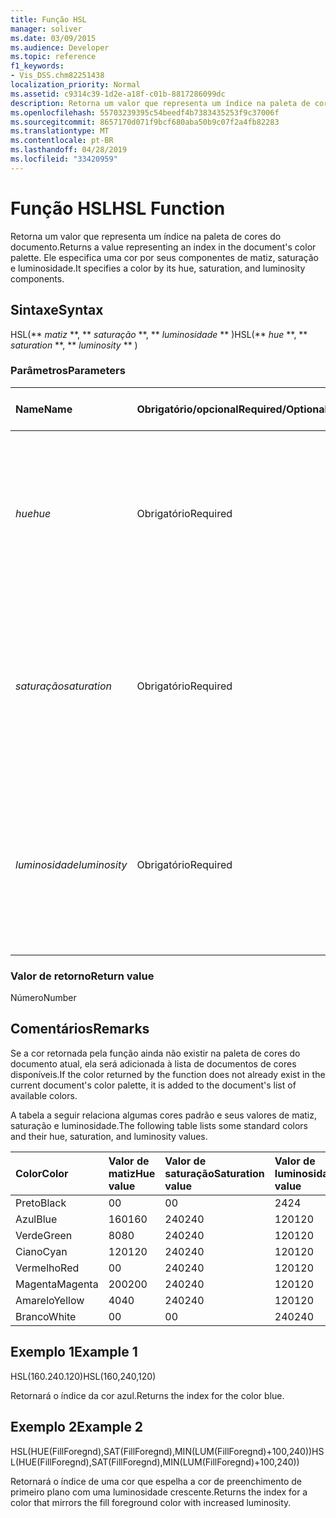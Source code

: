 ```yaml
---
title: Função HSL
manager: soliver
ms.date: 03/09/2015
ms.audience: Developer
ms.topic: reference
f1_keywords:
- Vis_DSS.chm82251438
localization_priority: Normal
ms.assetid: c9314c39-1d2e-a18f-c01b-8817286099dc
description: Retorna um valor que representa um índice na paleta de cores do documento. Ele especifica uma cor por seus componentes de matiz, saturação e luminosidade.
ms.openlocfilehash: 55703239395c54beedf4b7383435253f9c37006f
ms.sourcegitcommit: 8657170d071f9bcf680aba50b9c07f2a4fb82283
ms.translationtype: MT
ms.contentlocale: pt-BR
ms.lasthandoff: 04/28/2019
ms.locfileid: "33420959"
---
```

# <a name="hsl-function"></a><span data-ttu-id="c39b1-104">Função HSL</span><span class="sxs-lookup"><span data-stu-id="c39b1-104">HSL Function</span></span>

<span data-ttu-id="c39b1-105">Retorna um valor que representa um índice na paleta de cores do documento.</span><span class="sxs-lookup"><span data-stu-id="c39b1-105">Returns a value representing an index in the document's color palette.</span></span> <span data-ttu-id="c39b1-106">Ele especifica uma cor por seus componentes de matiz, saturação e luminosidade.</span><span class="sxs-lookup"><span data-stu-id="c39b1-106">It specifies a color by its hue, saturation, and luminosity components.</span></span>
  
## <a name="syntax"></a><span data-ttu-id="c39b1-107">Sintaxe</span><span class="sxs-lookup"><span data-stu-id="c39b1-107">Syntax</span></span>

<span data-ttu-id="c39b1-108">HSL(\*\* *matiz* \*\*, \*\* *saturação* \*\*, \*\* *luminosidade* \*\* )</span><span class="sxs-lookup"><span data-stu-id="c39b1-108">HSL(\*\* *hue* \*\*, \*\* *saturation* \*\*, \*\* *luminosity* \*\* )</span></span> 
  
### <a name="parameters"></a><span data-ttu-id="c39b1-109">Parâmetros</span><span class="sxs-lookup"><span data-stu-id="c39b1-109">Parameters</span></span>

|<span data-ttu-id="c39b1-110">**Name**</span><span class="sxs-lookup"><span data-stu-id="c39b1-110">**Name**</span></span>|<span data-ttu-id="c39b1-111">**Obrigatório/opcional**</span><span class="sxs-lookup"><span data-stu-id="c39b1-111">**Required/Optional**</span></span>|<span data-ttu-id="c39b1-112">**Tipo de dados**</span><span class="sxs-lookup"><span data-stu-id="c39b1-112">**Data Type**</span></span>|<span data-ttu-id="c39b1-113">**Descrição**</span><span class="sxs-lookup"><span data-stu-id="c39b1-113">**Description**</span></span>|
|:-----|:-----|:-----|:-----|
| <span data-ttu-id="c39b1-114">_hue_</span><span class="sxs-lookup"><span data-stu-id="c39b1-114">_hue_</span></span> <br/> |<span data-ttu-id="c39b1-115">Obrigatório</span><span class="sxs-lookup"><span data-stu-id="c39b1-115">Required</span></span>  <br/> |<span data-ttu-id="c39b1-116">**Número**</span><span class="sxs-lookup"><span data-stu-id="c39b1-116">**Number**</span></span> <br/> |<span data-ttu-id="c39b1-117">A matiz da cor, expressa como um número entre 0 e 239, inclusive, ou uma expressão que é avaliada neste número.</span><span class="sxs-lookup"><span data-stu-id="c39b1-117">The color's hue, expressed as a number in the range 0 to 239, inclusive, or an expression that evaluates to such a number.</span></span>  <br/> |
| <span data-ttu-id="c39b1-118">_saturação_</span><span class="sxs-lookup"><span data-stu-id="c39b1-118">_saturation_</span></span> <br/> |<span data-ttu-id="c39b1-119">Obrigatório</span><span class="sxs-lookup"><span data-stu-id="c39b1-119">Required</span></span>  <br/> |<span data-ttu-id="c39b1-120">**Número**</span><span class="sxs-lookup"><span data-stu-id="c39b1-120">**Number**</span></span> <br/> |<span data-ttu-id="c39b1-121">A saturação da cor, expressa como um número entre 0 e 240, inclusive, ou uma expressão que é avaliada neste número.</span><span class="sxs-lookup"><span data-stu-id="c39b1-121">The color's saturation, expressed as a number in the range 0 to 240, inclusive, or an expression that evaluates to such a number.</span></span>  <br/> |
| <span data-ttu-id="c39b1-122">_luminosidade_</span><span class="sxs-lookup"><span data-stu-id="c39b1-122">_luminosity_</span></span> <br/> |<span data-ttu-id="c39b1-123">Obrigatório</span><span class="sxs-lookup"><span data-stu-id="c39b1-123">Required</span></span>  <br/> |<span data-ttu-id="c39b1-124">**Número**</span><span class="sxs-lookup"><span data-stu-id="c39b1-124">**Number**</span></span> <br/> | <span data-ttu-id="c39b1-125">A luminosidade da cor, expressa como um número entre 0 e 240, inclusive, ou uma expressão que é avaliada neste número.</span><span class="sxs-lookup"><span data-stu-id="c39b1-125">The color's luminosity, expressed as a number in the range 0 to 240, inclusive, or an expression that evaluates to such a number.</span></span>  <br/> |
   
### <a name="return-value"></a><span data-ttu-id="c39b1-126">Valor de retorno</span><span class="sxs-lookup"><span data-stu-id="c39b1-126">Return value</span></span>

<span data-ttu-id="c39b1-127">Número</span><span class="sxs-lookup"><span data-stu-id="c39b1-127">Number</span></span>
  
## <a name="remarks"></a><span data-ttu-id="c39b1-128">Comentários</span><span class="sxs-lookup"><span data-stu-id="c39b1-128">Remarks</span></span>

<span data-ttu-id="c39b1-129">Se a cor retornada pela função ainda não existir na paleta de cores do documento atual, ela será adicionada à lista de documentos de cores disponíveis.</span><span class="sxs-lookup"><span data-stu-id="c39b1-129">If the color returned by the function does not already exist in the current document's color palette, it is added to the document's list of available colors.</span></span> 
  
<span data-ttu-id="c39b1-130">A tabela a seguir relaciona algumas cores padrão e seus valores de matiz, saturação e luminosidade.</span><span class="sxs-lookup"><span data-stu-id="c39b1-130">The following table lists some standard colors and their hue, saturation, and luminosity values.</span></span> 
  
|<span data-ttu-id="c39b1-131">**Color**</span><span class="sxs-lookup"><span data-stu-id="c39b1-131">**Color**</span></span>|<span data-ttu-id="c39b1-132">**Valor de matiz**</span><span class="sxs-lookup"><span data-stu-id="c39b1-132">**Hue value**</span></span>|<span data-ttu-id="c39b1-133">**Valor de saturação**</span><span class="sxs-lookup"><span data-stu-id="c39b1-133">**Saturation value**</span></span>|<span data-ttu-id="c39b1-134">**Valor de luminosidade**</span><span class="sxs-lookup"><span data-stu-id="c39b1-134">**Luminosity value**</span></span>|
|:-----|:-----|:-----|:-----|
|<span data-ttu-id="c39b1-135">Preto</span><span class="sxs-lookup"><span data-stu-id="c39b1-135">Black</span></span>  <br/> |<span data-ttu-id="c39b1-136">0</span><span class="sxs-lookup"><span data-stu-id="c39b1-136">0</span></span>  <br/> |<span data-ttu-id="c39b1-137">0</span><span class="sxs-lookup"><span data-stu-id="c39b1-137">0</span></span>  <br/> |<span data-ttu-id="c39b1-138">24</span><span class="sxs-lookup"><span data-stu-id="c39b1-138">24</span></span>  <br/> |
|<span data-ttu-id="c39b1-139">Azul</span><span class="sxs-lookup"><span data-stu-id="c39b1-139">Blue</span></span>  <br/> |<span data-ttu-id="c39b1-140">160</span><span class="sxs-lookup"><span data-stu-id="c39b1-140">160</span></span>  <br/> |<span data-ttu-id="c39b1-141">240</span><span class="sxs-lookup"><span data-stu-id="c39b1-141">240</span></span>  <br/> |<span data-ttu-id="c39b1-142">120</span><span class="sxs-lookup"><span data-stu-id="c39b1-142">120</span></span>  <br/> |
|<span data-ttu-id="c39b1-143">Verde</span><span class="sxs-lookup"><span data-stu-id="c39b1-143">Green</span></span>  <br/> |<span data-ttu-id="c39b1-144">80</span><span class="sxs-lookup"><span data-stu-id="c39b1-144">80</span></span>  <br/> |<span data-ttu-id="c39b1-145">240</span><span class="sxs-lookup"><span data-stu-id="c39b1-145">240</span></span>  <br/> |<span data-ttu-id="c39b1-146">120</span><span class="sxs-lookup"><span data-stu-id="c39b1-146">120</span></span>  <br/> |
|<span data-ttu-id="c39b1-147">Ciano</span><span class="sxs-lookup"><span data-stu-id="c39b1-147">Cyan</span></span>  <br/> |<span data-ttu-id="c39b1-148">120</span><span class="sxs-lookup"><span data-stu-id="c39b1-148">120</span></span>  <br/> |<span data-ttu-id="c39b1-149">240</span><span class="sxs-lookup"><span data-stu-id="c39b1-149">240</span></span>  <br/> |<span data-ttu-id="c39b1-150">120</span><span class="sxs-lookup"><span data-stu-id="c39b1-150">120</span></span>  <br/> |
|<span data-ttu-id="c39b1-151">Vermelho</span><span class="sxs-lookup"><span data-stu-id="c39b1-151">Red</span></span>  <br/> |<span data-ttu-id="c39b1-152">0</span><span class="sxs-lookup"><span data-stu-id="c39b1-152">0</span></span>  <br/> |<span data-ttu-id="c39b1-153">240</span><span class="sxs-lookup"><span data-stu-id="c39b1-153">240</span></span>  <br/> |<span data-ttu-id="c39b1-154">120</span><span class="sxs-lookup"><span data-stu-id="c39b1-154">120</span></span>  <br/> |
|<span data-ttu-id="c39b1-155">Magenta</span><span class="sxs-lookup"><span data-stu-id="c39b1-155">Magenta</span></span>  <br/> |<span data-ttu-id="c39b1-156">200</span><span class="sxs-lookup"><span data-stu-id="c39b1-156">200</span></span>  <br/> |<span data-ttu-id="c39b1-157">240</span><span class="sxs-lookup"><span data-stu-id="c39b1-157">240</span></span>  <br/> |<span data-ttu-id="c39b1-158">120</span><span class="sxs-lookup"><span data-stu-id="c39b1-158">120</span></span>  <br/> |
|<span data-ttu-id="c39b1-159">Amarelo</span><span class="sxs-lookup"><span data-stu-id="c39b1-159">Yellow</span></span>  <br/> |<span data-ttu-id="c39b1-160">40</span><span class="sxs-lookup"><span data-stu-id="c39b1-160">40</span></span>  <br/> |<span data-ttu-id="c39b1-161">240</span><span class="sxs-lookup"><span data-stu-id="c39b1-161">240</span></span>  <br/> |<span data-ttu-id="c39b1-162">120</span><span class="sxs-lookup"><span data-stu-id="c39b1-162">120</span></span>  <br/> |
|<span data-ttu-id="c39b1-163">Branco</span><span class="sxs-lookup"><span data-stu-id="c39b1-163">White</span></span>  <br/> |<span data-ttu-id="c39b1-164">0</span><span class="sxs-lookup"><span data-stu-id="c39b1-164">0</span></span>  <br/> |<span data-ttu-id="c39b1-165">0</span><span class="sxs-lookup"><span data-stu-id="c39b1-165">0</span></span>  <br/> |<span data-ttu-id="c39b1-166">240</span><span class="sxs-lookup"><span data-stu-id="c39b1-166">240</span></span>  <br/> |
   
## <a name="example-1"></a><span data-ttu-id="c39b1-167">Exemplo 1</span><span class="sxs-lookup"><span data-stu-id="c39b1-167">Example 1</span></span>

<span data-ttu-id="c39b1-168">HSL(160.240.120)</span><span class="sxs-lookup"><span data-stu-id="c39b1-168">HSL(160,240,120)</span></span>
  
<span data-ttu-id="c39b1-169">Retornará o índice da cor azul.</span><span class="sxs-lookup"><span data-stu-id="c39b1-169">Returns the index for the color blue.</span></span>
  
## <a name="example-2"></a><span data-ttu-id="c39b1-170">Exemplo 2</span><span class="sxs-lookup"><span data-stu-id="c39b1-170">Example 2</span></span>

<span data-ttu-id="c39b1-171">HSL(HUE(FillForegnd),SAT(FillForegnd),MIN(LUM(FillForegnd)+100,240))</span><span class="sxs-lookup"><span data-stu-id="c39b1-171">HSL(HUE(FillForegnd),SAT(FillForegnd),MIN(LUM(FillForegnd)+100,240))</span></span>
  
<span data-ttu-id="c39b1-172">Retornará o índice de uma cor que espelha a cor de preenchimento de primeiro plano com uma luminosidade crescente.</span><span class="sxs-lookup"><span data-stu-id="c39b1-172">Returns the index for a color that mirrors the fill foreground color with increased luminosity.</span></span>
  

